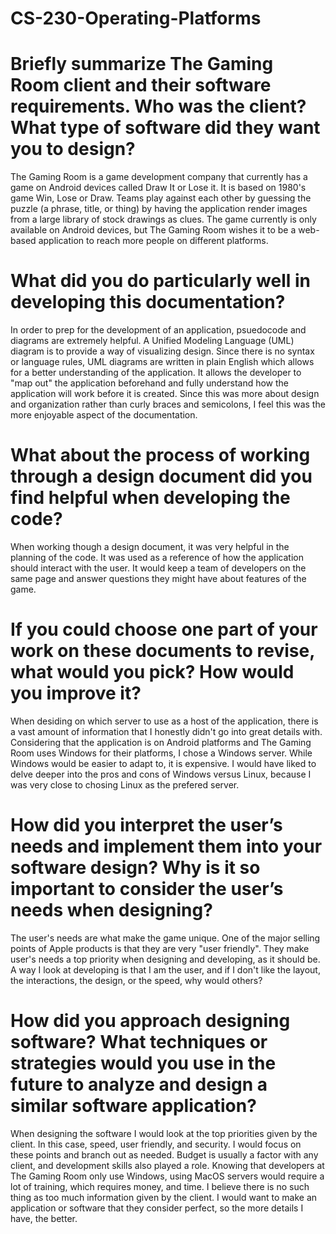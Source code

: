 # CS-230-Operating-Platforms
# Briefly summarize The Gaming Room client and their software requirements. Who was the client? What type of software did they want you to design?
The Gaming Room is a game development company that currently has a game on Android devices called Draw It or Lose it. It is based on 1980's game Win, Lose or Draw. Teams play against each other by guessing the puzzle (a phrase, title, or thing) by having the application render images from a large library of stock drawings as clues. The game currently is only available on Android devices, but The Gaming Room wishes it to be a web-based application to reach more people on different platforms. 
# What did you do particularly well in developing this documentation?
In order to prep for the development of an application, psuedocode and diagrams are extremely helpful. A Unified Modeling Language (UML) diagram is to provide a way of visualizing design. Since there is no syntax or language rules, UML diagrams are written in plain English which allows for a better understanding of the application. It allows the developer to "map out" the application beforehand and fully understand how the application will work before it is created. Since this was more about design and organization rather than curly braces and semicolons, I feel this was the more enjoyable aspect of the documentation.
# What about the process of working through a design document did you find helpful when developing the code?
When working though a design document, it was very helpful in the planning of the code. It was used as a reference of how the application should interact with the user. It would keep a team of developers on the same page and answer questions they might have about features of the game. 
# If you could choose one part of your work on these documents to revise, what would you pick? How would you improve it?
When desiding on which server to use as a host of the application, there is a vast amount of information that I honestly didn't go into great details with. Considering that the application is on Android platforms and The Gaming Room uses Windows for their platforms, I chose a Windows server. While Windows would be easier to adapt to, it is expensive. I would have liked to delve deeper into the pros and cons of Windows versus Linux, because I was very close to chosing Linux as the prefered server.
# How did you interpret the user’s needs and implement them into your software design? Why is it so important to consider the user’s needs when designing?
The user's needs are what make the game unique. One of the major selling points of Apple products is that they are very "user friendly". They make user's needs a top priority when designing and developing, as it should be. A way I look at developing is that I am the user, and if I don't like the layout, the interactions, the design, or the speed, why would others? 
# How did you approach designing software? What techniques or strategies would you use in the future to analyze and design a similar software application?
When designing the software I would look at the top priorities given by the client. In this case, speed, user friendly, and security. I would focus on these points and branch out as needed. Budget is usually a factor with any client, and development skills also played a role. Knowing that developers at The Gaming Room only use Windows, using MacOS servers would require a lot of training, which requires money, and time. I believe there is no such thing as too much information given by the client. I would want to make an application or software that they consider perfect, so the more details I have, the better. 
